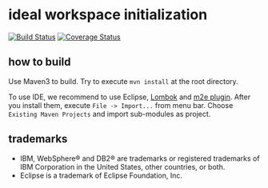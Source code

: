 # ideal workspace initialization

[![Build Status](https://travis-ci.org/WorksApplications/hideyoshi.png)](https://travis-ci.org/WorksApplications/hideyoshi)
[![Coverage Status](https://coveralls.io/repos/WorksApplications/findbugs-plugin/badge.png?branch=master)](https://coveralls.io/r/WorksApplications/findbugs-plugin?branch=master)

## how to build

Use Maven3 to build. Try to execute `mvn install` at the root directory.

To use IDE, we recommend to use Eclipse, [Lombok](http://projectlombok.org/) and [m2e plugin](http://eclipse.org/m2e/).
After you install them, execute `File -> Import...` from menu bar. Choose `Existing Maven Projects` and import sub-modules as project.

## trademarks

* IBM, WebSphere&#174; and DB2&#174; are trademarks or registered trademarks of IBM Corporation in the United States, other countries, or both.
* Eclipse is a trademark of Eclipse Foundation, Inc.
